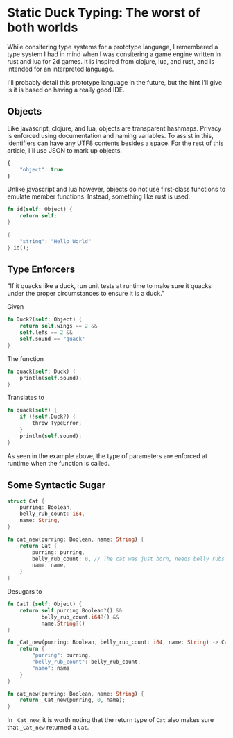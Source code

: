 # Static Duck Typing: The worst of both worlds
While consitering type systems for a prototype language, I remembered a type system I had in mind when I was consitering a game engine written in rust and lua for 2d games. 
It is inspired from clojure, lua, and rust, and is intended for an interpreted language.

I'll probably detail this prototype language in the future, but the hint I'll give is it is based on having a really good IDE.

## Objects
Like javascript, clojure, and lua, objects are transparent hashmaps. Privacy is enforced using documentation and naming variables.
To assist in this, identifiers can have any UTF8 contents besides a space. For the rest of this article, I'll use JSON to mark up objects.

```javascript
{
	"object": true
}
```

Unlike javascript and lua however, objects do not use first-class functions to emulate member functions. Instead, something like rust is used:

```rust
fn id(self: Object) {
	return self;
}

{
	"string": "Hello World"
}.id();
```

## Type Enforcers
"If it quacks like a duck, run unit tests at runtime to make sure it quacks under the proper circumstances to ensure it is a duck."

Given
```rust
fn Duck?(self: Object) {
	return self.wings == 2 &&
	self.lefs == 2 &&
	self.sound == "quack"
}
```

The function

```rust
fn quack(self: Duck) {
	println(self.sound);
}
```

Translates to

```rust
fn quack(self) {
	if (!self.Duck?) {
		throw TypeError;
	}
	println(self.sound);
}
```

As seen in the example above, the type of parameters are enforced at runtime when the function is called. 

## Some Syntactic Sugar
```rust
struct Cat {
	purring: Boolean,
	belly_rub_count: i64,
	name: String,
}

fn cat_new(purring: Boolean, name: String) {
	return Cat {
		purring: purring,
		belly_rub_count: 0, // The cat was just born, needs belly rubs
		name: name,
	}
}
```

Desugars to

```rust
fn Cat? (self: Object) {
	return self.purring.Boolean?() &&
	       belly_rub_count.i64?() &&
	       name.String?()
}

fn _Cat_new(purring: Boolean, belly_rub_count: i64, name: String) -> Cat {
	return {
		"purring": purring,
		"belly_rub_count": belly_rub_count,
		"name": name
	}
}

fn cat_new(purring: Boolean, name: String) {
	return _Cat_new(purring, 0, name);
}
```

In `_Cat_new`, it is worth noting that the return type of `Cat` also makes sure that `_Cat_new` returned a `Cat`.
